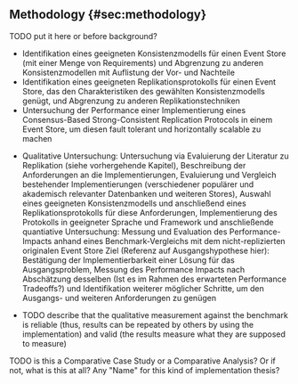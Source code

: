 ## Methodology {#sec:methodology}

TODO put it here or before background?


<!-- See https://www.indeed.com/career-advice/career-development/how-to-write-a-methodology -->

<!-- Restate your thesis or research problem -->
- Identifikation eines geeigneten Konsistenzmodells für einen Event Store (mit einer Menge von Requirements) und Abgrenzung zu anderen Konsistenzmodellen mit Auflistung der Vor- und Nachteile
- Identifikation eines geeigneten Replikationsprotokolls für einen Event Store, das den Charakteristiken des gewählten Konsistenzmodells genügt, und Abgrenzung zu anderen Replikationstechniken
- Untersuchung der Performance einer Implementierung eines Consensus-Based Strong-Consistent Replication Protocols in einem Event Store, um diesen fault tolerant und horizontally scalable zu machen
<!-- Explain the approach you chose; Describe how you collected the data you used -->
- Qualitative Untersuchung: Untersuchung via Evaluierung der Literatur zu Replikation (siehe vorhergehende Kapitel), Beschreibung der Anforderungen an die Implementierungen, Evaluierung und Vergleich bestehender Implementierungen (verschiedener populärer und akademisch relevanter Datenbanken und weiteren Stores), Auswahl eines geeigneten Konsistenzmodells und anschließend eines Replikationsprotokolls für diese Anforderungen, Implementierung des Protokolls in geeigneter Sprache und Framework und anschließende quantiative Untersuchung: Messung und Evaluation des Performance-Impacts anhand eines Benchmark-Vergleichs mit dem nicht-replizierten originalen Event Store
Ziel (Referenz auf Ausgangshypothese hier): Bestätigung der Implementierbarkeit einer Lösung für das Ausgangsproblem, Messung des Performance Impacts nach Abschätzung desselben (Ist es im Rahmen des erwarteten Performance Tradeoffs?) und Identifikation weiterer möglicher Schritte, um den Ausgangs- und weiteren Anforderungen zu genügen

<!-- Evaluate and justify the methodological choices you made
Describe the criteria you used in choosing your approach to your research. List any potential weaknesses in your methodology and present evidence supporting your choice. Include a brief evaluation of other methodology you might have chosen. -->
- TODO describe that the qualitative measurement against the benchmark is reliable (thus, results can be repeated by others by using the implementation) and valid (the results measure what they are supposed to measure)

<!-- Discuss any obstacles and their solutions
Outline any obstacles you encountered in your research and list how you overcame them. The problem-solving skills you present in this section strengthen the validity of your research with readers. -->

<!-- Cite all sources you used to determine your choice of methodology
The final section of your methodology references the sources you used when determining your overall methodology. This reinforces the validity of your research. -->

TODO is this a Comparative Case Study or a Comparative Analysis? Or if not, what is this at all? Any "Name" for this kind of implementation thesis?
